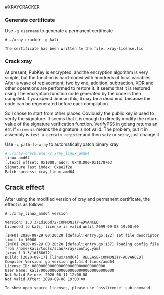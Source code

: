 #XRAYCRACKER

### Generate certificate

Use `-g username` to generate a permanent certificate

```
# ./xray-cracker -g kali

The certificate has been written to the file: xray-license.lic
```

### Crack xray

At present, PubKey is encrypted, and the encryption algorithm is very simple, but the function is hard-coded with hundreds of local variables. After a wave of replacement, two by one, addition, subtraction, XOR and other operations are performed to restore it. It seems that it is restored using The encryption function code generated by the code is then compiled. If you spend time on this, it may be a dead end, because the code can be regenerated before each compilation.

So I chose to start from other places. Obviously the public key is used to verify the signature. It seems that it is enough to directly modify the return value of the signature verification function. VerifyPSS in golang returns an err. If `err==nil` means the signature is not valid. The problem, put it in assembly is `test a certain register` and then `setz` or `setnz`, just change it

Use `-c path-to-xray` to automatically patch binary xray

```bash
# ./xray-crack.exe -c xray_linux_amd64
linux amd64
[.text] offset: 0x1000, addr: 0x401000-0x11787e3
Signature last index: 0xae2f2e
Patch success: xray_linux_amd64
```

## Crack effect

After using the modified version of xray and permanent certificate, the effect is as follows

```
# ./xray_linux_amd64 version

Version: 1.3.3/1d166d72/COMMUNITY-ADVANCED
Licensed to kali, license is valid until 2099-09-08 19:00:00

[INFO] 2020-09-29 00:20:20 [default:entry.go:122] set file descriptor limit to 10000
[INFO] 2020-09-29 00:20:20 [default:entry.go:157] loading config file from /home/kali/tools/scan/xray/config.yaml
[xray 1.3.3/1d166d72]
Build: [2020-09-17] [linux/amd64] [RELEASE/COMMUNITY-ADVANCED]
Compiler Version: go version go1.14.4 linux/amd64
License ID: 000000000000000000000000000000000
User Name: kali/000000000000000000000000000000000
Not Valid Before: 2020-06-11 12:00:00
Not Valid After: 2099-09-08 19:00:00

To show open source licenses, please use `osslicense` sub-command.
```
